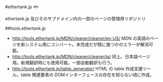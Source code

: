 ﻿#ethertank.jp :fish:

ethertank.jp 及びそのサブドメイン内の一部のページの管理用リポジトリ

##tools.ethertank.jp

- http://tools.ethertank.jp/MDN/cleaner/cleaner/en-US/ MDN の英語のページを新システム用にコンバート。未完成だが既に幾つかのエラーが解消可能。
- http://tools.ethertank.jp/MDN/cleaner/cleaner/ja/ 同上。日本語ページ用。新規翻訳時にも使用可能。一部自動翻訳も行う。
- http://tools.ethertank.jp/table_generator/ HTML の table 作成支援ツール。table 関連要素の DOMインターフェースの存在を知らない頃に作成。
